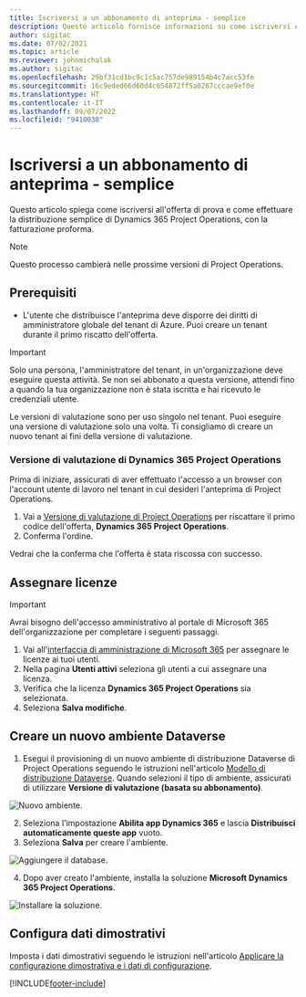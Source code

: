 ```yaml
---
title: Iscriversi a un abbonamento di anteprima - semplice
description: Questo articolo fornisce informazioni su come iscriversi e distribuire la distribuzione semplice di Project Operations, con la fatturazione proforma.
author: sigitac
ms.date: 07/02/2021
ms.topic: article
ms.reviewer: johnmichalak
ms.author: sigitac
ms.openlocfilehash: 29bf31cd1bc9c1c5ac757de989154b4c7acc53fe
ms.sourcegitcommit: 16c9eded66d60d4c654872ff5a0267cccae9ef0e
ms.translationtype: HT
ms.contentlocale: it-IT
ms.lasthandoff: 09/07/2022
ms.locfileid: "9410038"
---
```

# <a name="sign-up-for-a-preview-subscription---lite"></a>Iscriversi a un abbonamento di anteprima - semplice 

Questo articolo spiega come iscriversi all'offerta di prova e come effettuare la distribuzione semplice di Dynamics 365 Project Operations, con la fatturazione proforma.

> [!NOTE]
> Questo processo cambierà nelle prossime versioni di Project Operations.

## <a name="prerequisites"></a>Prerequisiti
- L'utente che distribuisce l'anteprima deve disporre dei diritti di amministratore globale del tenant di Azure. Puoi creare un tenant durante il primo riscatto dell'offerta.

> [!IMPORTANT]
> Solo una persona, l'amministratore del tenant, in un'organizzazione deve eseguire questa attività. Se non sei abbonato a questa versione, attendi fino a quando la tua organizzazione non è stata iscritta e hai ricevuto le credenziali utente.
> 
> Le versioni di valutazione sono per uso singolo nel tenant. Puoi eseguire una versione di valutazione solo una volta. Ti consigliamo di creare un nuovo tenant ai fini della versione di valutazione.

### <a name="dynamics-365-project-operations-trial"></a>Versione di valutazione di Dynamics 365 Project Operations 

Prima di iniziare, assicurati di aver effettuato l'accesso a un browser con l'account utente di lavoro nel tenant in cui desideri l'anteprima di Project Operations.

1. Vai a [Versione di valutazione di Project Operations](https://aka.ms/try-po) per riscattare il primo codice dell'offerta, **Dynamics 365 Project Operations**.
2. Conferma l'ordine.

  Vedrai che la conferma che l'offerta è stata riscossa con successo.

## <a name="assign-licenses"></a>Assegnare licenze

> [!IMPORTANT]
> Avrai bisogno dell'accesso amministrativo al portale di Microsoft 365 dell'organizzazione per completare i seguenti passaggi.


1. Vai all'[interfaccia di amministrazione di Microsoft 365](https://portal.office.com/) per assegnare le licenze ai tuoi utenti.
2. Nella pagina **Utenti attivi** seleziona gli utenti a cui assegnare una licenza.
3. Verifica che la licenza **Dynamics 365 Project Operations** sia selezionata. 
4. Seleziona **Salva modifiche**.

## <a name="create-a-new-dataverse-environment"></a>Creare un nuovo ambiente Dataverse

1. Esegui il provisioning di un nuovo ambiente di distribuzione Dataverse di Project Operations seguendo le istruzioni nell'articolo [Modello di distribuzione Dataverse](lite-deployment.md). Quando selezioni il tipo di ambiente, assicurati di utilizzare **Versione di valutazione (basata su abbonamento)**.

  ![Nuovo ambiente.](./media/19CreateEnvironment.png)

2. Seleziona l'impostazione **Abilita app Dynamics 365** e lascia **Distribuisci automaticamente queste app** vuoto.  
3. Seleziona **Salva** per creare l'ambiente.

  ![Aggiungere il database.](./media/20CreateEnvironment1.png)

4. Dopo aver creato l'ambiente, installa la soluzione **Microsoft Dynamics 365 Project Operations**. 

![Installare la soluzione.](./media/21InstallSolution.png)

## <a name="set-up-demo-data"></a>Configura dati dimostrativi

Imposta i dati dimostrativi seguendo le istruzioni nell'articolo [Applicare la configurazione dimostrativa e i dati di configurazione](lite-apply-demo-setup-config-data.md).


[!INCLUDE[footer-include](../includes/footer-banner.md)]
